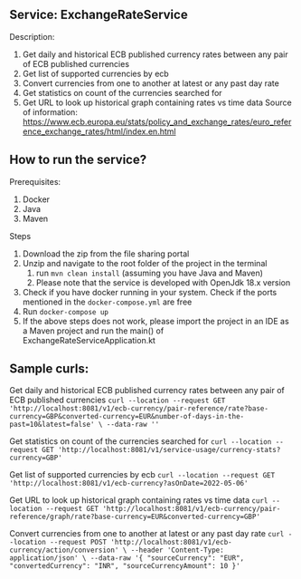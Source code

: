 Service: ExchangeRateService
-
Description:
1. Get daily and historical ECB published currency rates between any pair of ECB published currencies
2. Get list of supported currencies by ecb
3. Convert currencies from one to another at latest or any past day rate
4. Get statistics on count of the currencies searched for
5. Get URL to look up historical graph containing rates vs time data
Source of information: https://www.ecb.europa.eu/stats/policy_and_exchange_rates/euro_reference_exchange_rates/html/index.en.html

How to run the service?
- 
Prerequisites:
1. Docker
2. Java
3. Maven

Steps
1. Download the zip from the file sharing portal
2. Unzip and navigate to the root folder of the project in the terminal
   1. run `mvn clean install` (assuming you have Java and Maven)
   2. Please note that the service is developed with OpenJdk 18.x version
3. Check if you have docker running in your system. Check if the ports mentioned in the `docker-compose.yml` are free 
4. Run `docker-compose up`
5. If the above steps does not work, please import the project in an IDE as a Maven project and run the main() of ExchangeRateServiceApplication.kt

Sample curls:
-

Get daily and historical ECB published currency rates between any pair of ECB published currencies
`curl --location --request GET 'http://localhost:8081/v1/ecb-currency/pair-reference/rate?base-currency=GBP&converted-currency=EUR&number-of-days-in-the-past=10&latest=false' \
--data-raw ''`

Get statistics on count of the currencies searched for
`curl --location --request GET 'http://localhost:8081/v1/service-usage/currency-stats?currency=GBP'`

Get list of supported currencies by ecb
`curl --location --request GET 'http://localhost:8081/v1/ecb-currency?asOnDate=2022-05-06'`

Get URL to look up historical graph containing rates vs time data
`curl --location --request GET 'http://localhost:8081/v1/ecb-currency/pair-reference/graph/rate?base-currency=EUR&converted-currency=GBP'`

Convert currencies from one to another at latest or any past day rate
`curl --location --request POST 'http://localhost:8081/v1/ecb-currency/action/conversion' \
--header 'Content-Type: application/json' \
--data-raw '{
"sourceCurrency": "EUR",
"convertedCurrency": "INR",
"sourceCurrencyAmount": 10
}'`



